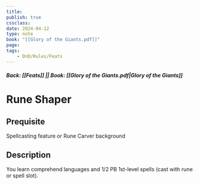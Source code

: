 ```yaml
---
title:
publish: true
cssclass:
date: 2024-04-12
type: note
book: "[[Glory of the Giants.pdf]]"
page: 
tags:
    - DnD/Rules/Feats
---
```


##### Back: [[Feats]] || Book: [[Glory of the Giants.pdf|Glory of the Giants]]

# Rune Shaper


## Prequisite 
Spellcasting feature or Rune Carver background

## Description
You learn comprehend languages and 1/2 PB 1st-level spells (cast with rune or spell slot).